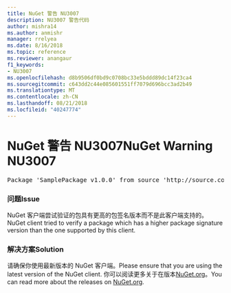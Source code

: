```yaml
---
title: NuGet 警告 NU3007
description: NU3007 警告代码
author: mishra14
ms.author: anmishr
manager: rrelyea
ms.date: 8/16/2018
ms.topic: reference
ms.reviewer: anangaur
f1_keywords:
- NU3007
ms.openlocfilehash: d8b9506df0bd9c0708bc33e5bddd89dc14f23ca4
ms.sourcegitcommit: c643dd2c44e085601551ff7079d696bcc3ad2b49
ms.translationtype: MT
ms.contentlocale: zh-CN
ms.lasthandoff: 08/21/2018
ms.locfileid: "40247774"
---
```

# <a name="nuget-warning-nu3007"></a><span data-ttu-id="a2b65-103">NuGet 警告 NU3007</span><span class="sxs-lookup"><span data-stu-id="a2b65-103">NuGet Warning NU3007</span></span>

<pre>Package 'SamplePackage v1.0.0' from source 'http://source.com/index.json': The package signature format version is not supported. Updating your client may solve this problem.</pre>

### <a name="issue"></a><span data-ttu-id="a2b65-104">问题</span><span class="sxs-lookup"><span data-stu-id="a2b65-104">Issue</span></span>

<span data-ttu-id="a2b65-105">NuGet 客户端尝试验证的包具有更高的包签名版本而不是此客户端支持的。</span><span class="sxs-lookup"><span data-stu-id="a2b65-105">NuGet client tried to verify a package which has a higher package signature version than the one supported by this client.</span></span>


### <a name="solution"></a><span data-ttu-id="a2b65-106">解决方案</span><span class="sxs-lookup"><span data-stu-id="a2b65-106">Solution</span></span>

<span data-ttu-id="a2b65-107">请确保你使用最新版本的 NuGet 客户端。</span><span class="sxs-lookup"><span data-stu-id="a2b65-107">Please ensure that you are using the latest version of the NuGet client.</span></span> <span data-ttu-id="a2b65-108">你可以阅读更多关于在版本[NuGet.org](https://www.nuget.org/downloads)。</span><span class="sxs-lookup"><span data-stu-id="a2b65-108">You can read more about the releases on [NuGet.org](https://www.nuget.org/downloads).</span></span>


